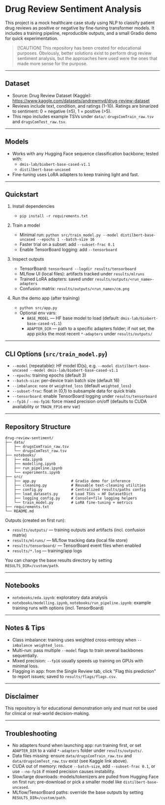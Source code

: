 # Drug Review Sentiment Analysis

This project is a mock healthcare case study using NLP to classify patient drug reviews as positive or negative by fine-tuning transformer models. It includes a training pipeline, reproducible outputs, and a small Gradio demo for quick experimentation.

> [!CAUTION] This repository has been created for educational purposes. Obviously, better solutions exist to perform drug review sentiment analysis, but the approaches here used were the ones that made more sense for the purpose.

---

## Dataset
- Source: Drug Review Dataset (Kaggle): https://www.kaggle.com/datasets/andrewmvd/drug-review-dataset
- Reviews include text, condition, and ratings (1–10). Ratings are binarized to sentiment: 0 = negative (≤5), 1 = positive (>5).
- This repo includes example TSVs under `data/`: `drugsComTrain_raw.tsv` and `drugsComTest_raw.tsv`.

---

## Models
- Works with any Hugging Face sequence classification backbone; tested with:
  - `dmis-lab/biobert-base-cased-v1.1`
  - `distilbert-base-uncased`
- Fine-tuning uses LoRA adapters to keep training light and fast.

---

## Quickstart
1) Install dependencies
   - `pip install -r requirements.txt`

2) Train a model
   - Minimal run: `python src/train_model.py --model distilbert-base-uncased --epochs 1 --batch-size 16`
   - Faster trial on a subset: add `--subset-frac 0.1`
   - Enable TensorBoard logging: add `--tensorboard`

3) Inspect outputs
   - TensorBoard: `tensorboard --logdir results/tensorboard`
   - MLflow UI (local files): artifacts tracked under `results/mlruns`
   - Trained LoRA adapters: saved under `results/outputs/<run_name>-adapters`
   - Confusion matrix: `results/outputs/<run_name>/cm.png`

4) Run the demo app (after training)
   - `python src/app.py`
   - Optional env vars:
     - `BASE_MODEL` — HF base model to load (default: `dmis-lab/biobert-base-cased-v1.1`)
     - `ADAPTER_DIR` — path to a specific adapters folder; if not set, the app picks the most recent `*-adapters` under `results/outputs/`

---

## CLI Options (`src/train_model.py`)
- `--model` (repeatable): HF model ID(s), e.g. `--model distilbert-base-uncased --model dmis-lab/biobert-base-cased-v1.1`
- `--epochs`: training epochs (default 3)
- `--batch-size`: per-device train batch size (default 16)
- `--imbalance`: `none` or `weighted_loss` (default `weighted_loss`)
- `--subset-frac`: float in (0,1) to subsample data for quick trials
- `--tensorboard`: enable TensorBoard logging under `results/tensorboard`
- `--fp16` / `--no-fp16`: force mixed precision on/off (defaults to CUDA availability or `TRAIN_FP16` env var)

---

## Repository Structure
```
drug-review-sentiment/
├── data/
│   ├── drugsComTrain_raw.tsv
│   └── drugsComTest_raw.tsv
├── notebooks/
│   ├── eda.ipynb
│   ├── modelling.ipynb
│   ├── run_pipeline.ipynb
│   └── experiments.ipynb
├── src/
│   ├── app.py                # Gradio demo for inference
│   ├── cleaning.py           # Reusable text-cleaning utilities
│   ├── config.py             # Centralized results/paths config
│   ├── load_datasets.py      # Load TSVs → HF DatasetDict
│   ├── logging_config.py     # Console+file logging helpers
│   └── train_model.py        # LoRA fine-tuning + metrics
├── requirements.txt
└── README.md
```

Outputs (created on first run):
- `results/outputs/` — training outputs and artifacts (incl. confusion matrix)
- `results/mlruns/` — MLflow tracking data (local file store)
- `results/tensorboard/` — TensorBoard event files when enabled
- `results/*.log` — training/app logs

You can change the base results directory by setting `RESULTS_DIR=/custom/path`.

---

## Notebooks
- `notebooks/eda.ipynb`: exploratory data analysis
- `notebooks/modelling.ipynb`, `notebooks/run_pipeline.ipynb`: example training runs with options (incl. TensorBoard)

---

## Notes & Tips
- Class imbalance: training uses weighted cross-entropy when `--imbalance weighted_loss`.
- Multi-run: pass multiple `--model` flags to train several backbones sequentially.
- Mixed precision: `--fp16` usually speeds up training on GPUs with minimal loss.
- Flagging in app: from the Single Review tab, click "Flag this prediction" to report issues; saved to `results/flags/flags.csv`.

---

## Disclaimer
This repository is for educational demonstration only and must not be used for clinical or real-world decision-making.

---

## Troubleshooting
- No adapters found when launching app: run training first, or set `ADAPTER_DIR` to a valid `*-adapters` folder under `results/outputs/`.
- Data files missing: ensure `data/drugsComTrain_raw.tsv` and `data/drugsComTest_raw.tsv` exist (see Kaggle link above).
- CUDA out of memory: reduce `--batch-size`, add `--subset-frac 0.1`, or use `--no-fp16` if mixed precision causes instability.
- Slow/large downloads: models/tokenizers are pulled from Hugging Face on first run; pre-download or pick a smaller model like `distilbert-base-uncased`.
- MLflow/TensorBoard paths: override the base outputs by setting `RESULTS_DIR=/custom/path`.
